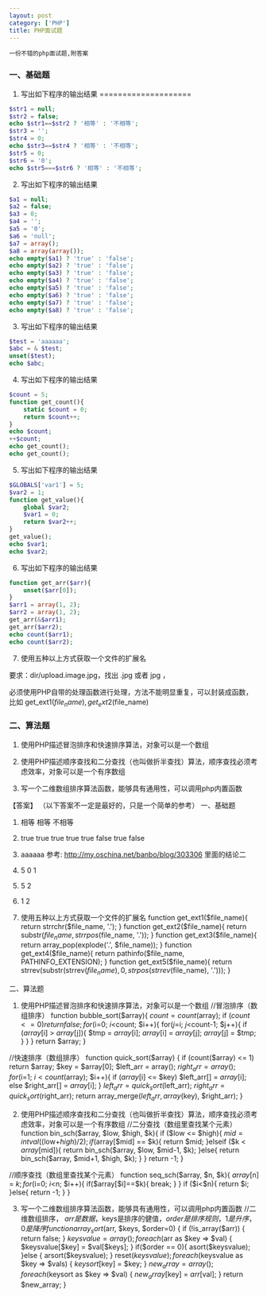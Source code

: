 ```yaml
---
layout: post
category: ['PHP']
title: PHP面试题
---
```


`一份不错的php面试题,附答案`


### 一、基础题

1. 写出如下程序的输出结果
====================
```php
$str1 = null;
$str2 = false;
echo $str1==$str2 ? '相等' : '不相等';
$str3 = '';
$str4 = 0;
echo $str3==$str4 ? '相等' : '不相等';
$str5 = 0;
$str6 = '0';
echo $str5===$str6 ? '相等' : '不相等';
```

2. 写出如下程序的输出结果
```php
$a1 = null;
$a2 = false;
$a3 = 0;
$a4 = '';
$a5 = '0';
$a6 = 'null';
$a7 = array();
$a8 = array(array());
echo empty($a1) ? 'true' : 'false';
echo empty($a2) ? 'true' : 'false';
echo empty($a3) ? 'true' : 'false';
echo empty($a4) ? 'true' : 'false';
echo empty($a5) ? 'true' : 'false';
echo empty($a6) ? 'true' : 'false';
echo empty($a7) ? 'true' : 'false';
echo empty($a8) ? 'true' : 'false';
```

3. 写出如下程序的输出结果
```php
$test = 'aaaaaa';
$abc = & $test;
unset($test);
echo $abc;
```

4. 写出如下程序的输出结果
```php
$count = 5;
function get_count(){
    static $count = 0;
    return $count++;
}
echo $count;
++$count;
echo get_count();
echo get_count();
```

5. 写出如下程序的输出结果
```php
$GLOBALS['var1'] = 5;
$var2 = 1;
function get_value(){
    global $var2;
    $var1 = 0;
    return $var2++;
}
get_value();
echo $var1;
echo $var2;
```

6. 写出如下程序的输出结果
```php
function get_arr($arr){
    unset($arr[0]);
}
$arr1 = array(1, 2);
$arr2 = array(1, 2);
get_arr(&$arr1);
get_arr($arr2);
echo count($arr1);
echo count($arr2);
```

7. 使用五种以上方式获取一个文件的扩展名

要求：dir/upload.image.jpg，找出 .jpg 或者 jpg ，

必须使用PHP自带的处理函数进行处理，方法不能明显重复，可以封装成函数，比如 get_ext1($file_name), get_ext2($file_name)

### 二、算法题
1. 使用PHP描述冒泡排序和快速排序算法，对象可以是一个数组

2. 使用PHP描述顺序查找和二分查找（也叫做折半查找）算法，顺序查找必须考虑效率，对象可以是一个有序数组

3. 写一个二维数组排序算法函数，能够具有通用性，可以调用php内置函数

【答案】
（以下答案不一定是最好的，只是一个简单的参考）
一、基础题
1. 相等 相等 不相等
2. true true true true true false true false
3. aaaaaa    参考: http://my.oschina.net/banbo/blog/303306 里面的结论二

4. 5 0 1
5. 5 2
6. 1 2
7. 使用五种以上方式获取一个文件的扩展名
function get_ext1($file_name){
    return strrchr($file_name, '.');
}
function get_ext2($file_name){
    return substr($file_name, strrpos($file_name, '.'));
}
function get_ext3($file_name){
    return array_pop(explode('.', $file_name));
}
function get_ext4($file_name){
    return pathinfo($file_name, PATHINFO_EXTENSION);
}
function get_ext5($file_name){
    return strrev(substr(strrev($file_name), 0, strpos(strrev($file_name), '.')));
}


二、算法题
1. 使用PHP描述冒泡排序和快速排序算法，对象可以是一个数组
//冒泡排序（数组排序）
function bubble_sort($array){
    $count = count($array);
    if ($count <= 0) return false;
    for($i=0; $i<$count; $i++){
        for($j=$i; $j<$count-1; $j++){
            if ($array[$i] > $array[$j]){
                $tmp = $array[$i];
                $array[$i] = $array[$j];
                $array[$j] = $tmp;
            }
        }
    }
    return $array;
}


//快速排序（数组排序）
function quick_sort($array) {
    if (count($array) <= 1) return $array;
    $key = $array[0];
    $left_arr = array();
    $right_arr = array();
    for ($i=1; $i<count($array); $i++){
        if ($array[$i] <= $key)
            $left_arr[] = $array[$i];
        else
            $right_arr[] = $array[$i];
    }
    $left_arr = quick_sort($left_arr);
    $right_arr = quick_sort($right_arr);
    return array_merge($left_arr, array($key), $right_arr);
}

2. 使用PHP描述顺序查找和二分查找（也叫做折半查找）算法，顺序查找必须考虑效率，对象可以是一个有序数组
//二分查找（数组里查找某个元素）
function bin_sch($array, $low, $high, $k){
    if ($low <= $high){
    $mid = intval(($low+$high)/2);
    if ($array[$mid] == $k){
    return $mid;
    }elseif ($k < $array[$mid]){
    return bin_sch($array, $low, $mid-1, $k);
    }else{
    return bin_sch($array, $mid+1, $high, $k);
    }
    }
    return -1;
}


//顺序查找（数组里查找某个元素）
function seq_sch($array, $n, $k){
    $array[$n] = $k;
    for($i=0; $i<$n; $i++){
        if($array[$i]==$k){
            break;
        }
    }
    if ($i<$n){
        return $i;
    }else{
        return -1;
    }
}


3. 写一个二维数组排序算法函数，能够具有通用性，可以调用php内置函数
//二维数组排序， $arr是数据，$keys是排序的健值，$order是排序规则，1是升序，0是降序
function array_sort($arr, $keys, $order=0) {
    if (!is_array($arr)) {
        return false;
    }
    $keysvalue = array();
    foreach($arr as $key => $val) {
        $keysvalue[$key] = $val[$keys];
    }
    if($order == 0){
        asort($keysvalue);
    }else {
        arsort($keysvalue);
    }
    reset($keysvalue);
    foreach($keysvalue as $key => $vals) {
        $keysort[$key] = $key;
    }
    $new_array = array();
    foreach($keysort as $key => $val) {
        $new_array[$key] = $arr[$val];
    }
    return $new_array;
}
